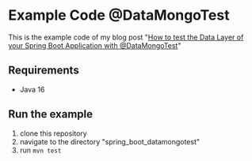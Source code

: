 # Example Code @DataMongoTest

This is the example code of my blog
post "[How to test the Data Layer of your Spring Boot Application with @DataMongoTest](https://jschmitz.dev/2021/07/14/how_to_test_the_data_layer_of_your_spring_boot_application_with_datamongotest/)"

## Requirements

* Java 16

## Run the example

1. clone this repository
2. navigate to the directory "spring_boot_datamongotest"
3. run `mvn test`
